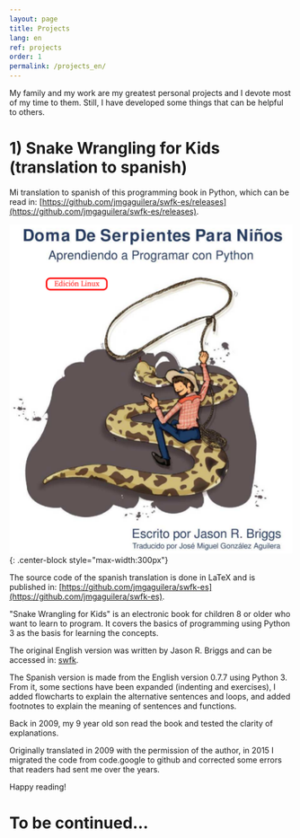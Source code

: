 ```yaml
---
layout: page
title: Projects
lang: en
ref: projects
order: 1
permalink: /projects_en/
---
```


My family and my work are my greatest personal projects and I devote most of my time to them. Still, I have developed some things that can be helpful to others.

# 1) Snake Wrangling for Kids (translation to spanish)

Mi translation to spanish of this programming book in Python, which can be read in: [https://github.com/jmgaguilera/swfk-es/releases](https://github.com/jmgaguilera/swfk-es/releases).

![](/images/doma_serpientes/portada.png){: .center-block style="max-width:300px"}

The source code of the spanish translation is done in LaTeX and is published in:  [https://github.com/jmgaguilera/swfk-es](https://github.com/jmgaguilera/swfk-es).

"Snake Wrangling for Kids" is an electronic book for children 8 or older who want to learn to program. It covers the basics of programming using Python 3 as the basis for learning the concepts.


The original English version was written by Jason R. Briggs and can be accessed in:
[swfk](http://www.briggs.net.nz/snake-wrangling-for-kids.html).

The Spanish version is made from the English version 0.7.7 using Python 3. From it, some sections have been expanded (indenting and exercises), I added flowcharts to explain the alternative sentences and loops, and added footnotes to explain the meaning of sentences and functions.

Back in 2009, my 9 year old son read the book and tested the clarity of explanations.

Originally translated in 2009 with the permission of the author, in 2015 I migrated the code from code.google to github and corrected some errors that readers had sent me over the years.

Happy reading!

# To be continued...
